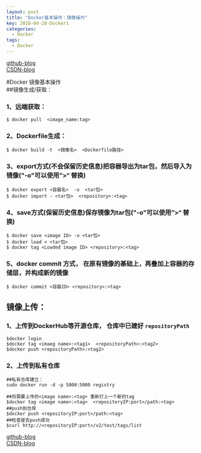 ```yaml
---
layout: post
title: "Docker基本操作：镜像操作"
key: 2018-04-28-Docker1
categories:
  - Docker
tags:
  - Docker
---
```

[github-blog](https://xftony.github.io/docker/2018/04/28/%E9%97%AE%E9%A2%98&%E8%A7%A3%E5%86%B3-Docker%E4%B9%8BDOCKER_OPTS%E5%8F%82%E6%95%B0%E4%B8%8D%E7%94%9F%E6%95%88.html)  
[CSDN-blog](https://blog.csdn.net/xftony)  

#Docker 镜像基本操作  
##镜像生成/获取：  
### 1、远端获取：  

    $ docker pull  <image_name:tag>

### 2、Dockerfile生成：     

    $ docker build -t  <镜像名>  <Dockerfile路径> 

### 3、export方式(不会保留历史信息)把容器导出为tar包，然后导入为镜像("-o"可以使用”>“ 替换)   

	$ docker export <容器名>  -o  <tar包>
	$ docker import - <tar包>  <repository>:<tag>

### 4、save方式(保留历史信息)保存镜像为tar包("-o"可以使用”>“ 替换)    
	
	$ docker save <image ID> -o <tar包>
	$ docker load < <tar包>
	$ docker tag <Loaded image ID> <repository>:<tag>

### 5、docker commit 方式， 在原有镜像的基础上，再叠加上容器的存储层，并构成新的镜像     

    $ docker commit <容器ID> <repository>:<tag>


## 镜像上传：   
### 1、上传到DockerHub等开源仓库， 仓库中已建好 `repositoryPath` 

	$docker login
	$docker tag <imaeg name>:<tag1>  <repositoryPath>:<tag2>
	$docker push <repositoryPath>:<tag2>

### 2、上传到私有仓库   
 
    ##私有仓库建立：
    sudo docker run -d -p 5000:5000 registry     

	##将需要上传的<image name>:<tag> 重新打上一个新的tag
	$docker tag <image name>:<tag>  <repositoryIP:port>/path:<tag>   
	##push到仓库   
	$docker push <repositoryIP:port>/path:<tag>  
	##检查是否push成功  
	$curl http://<repositoryIP:port>/v2/test/tags/list  

[github-blog](https://xftony.github.io/docker/2018/04/28/%E9%97%AE%E9%A2%98&%E8%A7%A3%E5%86%B3-Docker%E4%B9%8BDOCKER_OPTS%E5%8F%82%E6%95%B0%E4%B8%8D%E7%94%9F%E6%95%88.html)    
[CSDN-blog](https://blog.csdn.net/xftony)  